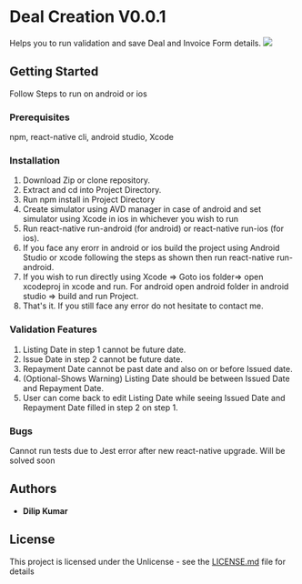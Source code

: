 # Deal Creation V0.0.1

Helps you to run validation and save Deal and Invoice Form details.
![](Deal_Creation.gif)

## Getting Started

Follow Steps to run on android or ios

### Prerequisites

npm, react-native cli, android studio, Xcode

### Installation

1. Download Zip or clone repository.
2. Extract and cd into Project Directory.
3. Run npm install in Project Directory
4. Create simulator using AVD manager in case of android and set simulator using Xcode in ios in whichever you wish to run
5. Run react-native run-android (for android) or react-native run-ios (for ios).
6. If you face any erorr in android or ios build the project using Android Studio or xcode following the steps as shown then run react-native run-android.
7. If you wish to run directly using Xcode => Goto ios folder=> open xcodeproj in xcode and run. For android open android folder in android studio => build and run Project.
8. That's it. If you still face any error do not hesitate to contact me.

### Validation Features

1. Listing Date in step 1 cannot be future date.
2. Issue Date in step 2 cannot be future date.
3. Repayment Date cannot be past date and also on or before Issued date.
4. (Optional-Shows Warning) Listing Date should be between Issued Date and Repayment Date.
5. User can come back to edit Listing Date while seeing Issued Date and Repayment Date filled in step 2 on step 1.

### Bugs

Cannot run tests due to Jest error after new react-native upgrade. Will be solved soon

## Authors

- **Dilip Kumar**

## License

This project is licensed under the Unlicense - see the [LICENSE.md](LICENSE.md) file for details
